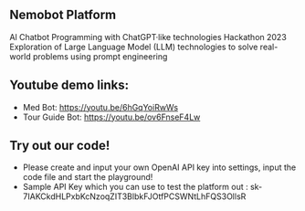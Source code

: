 ## Nemobot Platform
Al Chatbot Programming with ChatGPT·like technologies Hackathon 2023
<br> Exploration of Large Language Model (LLM) technologies to solve real-world problems using prompt engineering

## Youtube demo links: 
- Med Bot: https://youtu.be/6hGqYoiRwWs
- Tour Guide Bot: https://youtu.be/ov6FnseF4Lw

## Try out our code! 
- Please create and input your own OpenAI API key into settings, input the code file and start the playground!
- Sample API Key which you can use to test the platform out : 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
